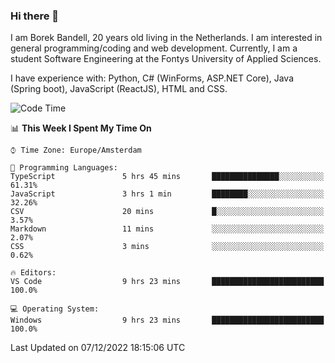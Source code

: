 ### Hi there 👋

I am Borek Bandell, 20 years old living in the Netherlands. I am interested in general programming/coding and web development. Currently, I am a student Software Engineering at the Fontys University of Applied Sciences.

I have experience with: Python, C# (WinForms, ASP.NET Core), Java (Spring boot), JavaScript (ReactJS), HTML and CSS.

<!--START_SECTION:waka-->
![Code Time](http://img.shields.io/badge/Code%20Time-300%20hrs%2026%20mins-blue)

📊 **This Week I Spent My Time On** 

```text
⌚︎ Time Zone: Europe/Amsterdam

💬 Programming Languages: 
TypeScript               5 hrs 45 mins       ███████████████░░░░░░░░░░   61.31% 
JavaScript               3 hrs 1 min         ████████░░░░░░░░░░░░░░░░░   32.26% 
CSV                      20 mins             █░░░░░░░░░░░░░░░░░░░░░░░░   3.57% 
Markdown                 11 mins             ░░░░░░░░░░░░░░░░░░░░░░░░░   2.07% 
CSS                      3 mins              ░░░░░░░░░░░░░░░░░░░░░░░░░   0.62%

🔥 Editors: 
VS Code                  9 hrs 23 mins       █████████████████████████   100.0%

💻 Operating System: 
Windows                  9 hrs 23 mins       █████████████████████████   100.0%

```


 Last Updated on 07/12/2022 18:15:06 UTC
<!--END_SECTION:waka-->

<!--**tcBorek2002/tcBorek2002** is a ✨ _special_ ✨ repository because its `README.md` (this file) appears on your GitHub profile.

Here are some ideas to get you started:

- 🔭 I’m currently working on ...
- 🌱 I’m currently learning ...
- 👯 I’m looking to collaborate on ...
- 🤔 I’m looking for help with ...
- 💬 Ask me about ...
- 📫 How to reach me: ...
- 😄 Pronouns: ...
- ⚡ Fun fact: ...
-->
